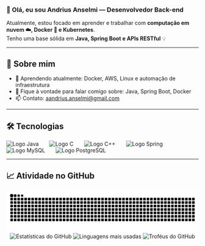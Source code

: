 <h3 align="left">👋 Olá, eu sou Andrius Anselmi — Desenvolvedor Back-end</h3>

<p align="left">
  Atualmente, estou focado em aprender e trabalhar com <strong>computação em nuvem ☁️, Docker 🐳 e Kubernetes</strong>.<br>
  Tenho uma base sólida em <strong>Java, Spring Boot e APIs RESTful</strong> 💡
</p>

<hr>

<h2 align="left">🧠 Sobre mim</h2>

<ul align="left">
  <li>🌱 Aprendendo atualmente: Docker, AWS, Linux e automação de infraestrutura</li>
  <li>💬 Fique à vontade para falar comigo sobre: Java, Spring Boot, Docker</li>
  <li>📫 Contato: <a href="mailto:aandrius.anselmi@gmail.com">aandrius.anselmi@gmail.com</a></li>
</ul>

<hr>

<h2 align="left">🛠️ Tecnologias</h2>

<div align="left">
  <img src="https://skillicons.dev/icons?i=java" height="60" alt="Logo Java" />
  <img width="20" />
  <img src="https://skillicons.dev/icons?i=c" height="60" alt="Logo C" />
  <img width="20" />
  <img src="https://skillicons.dev/icons?i=cpp" height="60" alt="Logo C++" />
  <img width="20" />
  <img src="https://skillicons.dev/icons?i=spring" height="60" alt="Logo Spring" />
  <img width="20" />
  <img src="https://skillicons.dev/icons?i=mysql" height="60" alt="Logo MySQL" />
  <img width="20" />
  <img src="https://skillicons.dev/icons?i=postgres" height="60" alt="Logo PostgreSQL" />
</div>

<hr>

<h2 align="left">📈 Atividade no GitHub</h2>

<img src="https://raw.githubusercontent.com/Andrius-Anselmi/Andrius-Anselmi/output/snake.svg" alt="Animação Snake mostrando minha atividade no GitHub" />

<br>

<div align="center">
  <img src="https://github-readme-stats.vercel.app/api?username=Andrius-Anselmi&hide_title=false&hide_rank=false&show_icons=true&include_all_commits=true&count_private=true&disable_animations=false&theme=github_dark&locale=pt-br&hide_border=false&order=1" height="150" alt="Estatísticas do GitHub" />
  <img src="https://github-readme-stats.vercel.app/api/top-langs?username=Andrius-Anselmi&locale=pt-br&hide_title=false&layout=compact&card_width=320&langs_count=5&theme=github_dark&hide_border=false&order=2" height="150" alt="Linguagens mais usadas" />
  <img src="https://github-profile-trophy.vercel.app?username=Andrius-Anselmi&theme=tokyonight&column=-1&row=1&margin-w=9&margin-h=8&no-bg=true&no-frame=false&order=4" height="150" alt="Troféus do GitHub" />
</div>
